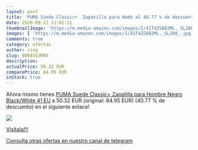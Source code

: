 ```yaml
---
layout: post
title: 'PUMA Suede Classic+  Zapatilla para Homb al 40.77 % de descuento'
date: 2020-09-22 11:01:21
thumbnailImage: 'https://m.media-amazon.com/images/I/41T4ZSB82ML._SL200_.jpg'
images: [ 'https://m.media-amazon.com/images/I/41T4ZSB82ML._SL200_.jpg' ]
comments: true
category: ofertas
author: ring
slug: B004SGJRR4
description:
actualPrice: 50.32 EUR
comparePrice: 84.95 EUR
inStock: true
---
```


Ahora mismo tienes [PUMA Suede Classic+  Zapatilla para Hombre  Negro  Black/White   41 EU](https://www.amazon.com/dp/B004SGJRR4/?tag=redken08-20) a 50.32 EUR (original: 84.95 EUR) (40.77 %  de descuento) en el siguiente enlace!

[![](https://m.media-amazon.com/images/I/41T4ZSB82ML._SL200_.jpg)](https://www.amazon.com/dp/B004SGJRR4/?tag=redken08-20)

[Visítala!!!](https://www.amazon.com/dp/B004SGJRR4/?tag=redken08-20)

[Consulta otras ofertas en nuestro canal de telegram](https://t.me/s/ofertas25)
